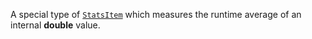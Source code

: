 A special type of [`StatsItem`](https://create.roblox.com/docs/reference/engine/classes/StatsItem) which measures the runtime average of an
internal **double** value.